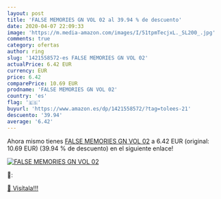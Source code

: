 ```yaml
---
layout: post
title: 'FALSE MEMORIES GN VOL 02 al 39.94 % de descuento'
date: 2020-04-07 22:09:33
image: 'https://m.media-amazon.com/images/I/51tpmTecjxL._SL200_.jpg'
comments: true
category: ofertas
author: ring
slug: '1421558572-es FALSE MEMORIES GN VOL 02'
actualPrice: 6.42 EUR
currency: EUR
price: 6.42
comparePrice: 10.69 EUR
prodname: 'FALSE MEMORIES GN VOL 02'
country: 'es'
flag: '🇪🇸'
buyurl: 'https://www.amazon.es/dp/1421558572/?tag=tolees-21'
descuento: '39.94'
average: '6.42'
---
```


Ahora mismo tienes [FALSE MEMORIES GN VOL 02](https://www.amazon.es/dp/1421558572/?tag=tolees-21) a 6.42 EUR (original: 10.69 EUR) (39.94 %  de descuento) en el siguiente enlace!

[![FALSE MEMORIES GN VOL 02](https://m.media-amazon.com/images/I/51tpmTecjxL._SL200_.jpg)](https://www.amazon.es/dp/1421558572/?tag=tolees-21)

🔎:


[🛒 Visítala!!!](https://www.amazon.es/dp/1421558572/?tag=tolees-21)
